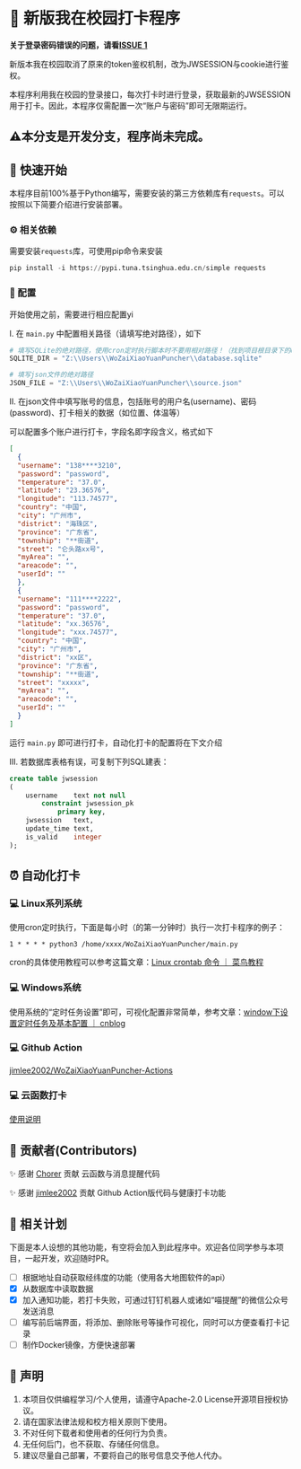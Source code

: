 # 📲 新版我在校园打卡程序

**关于登录密码错误的问题，请看[ISSUE 1](https://github.com/zimin9/WoZaiXiaoYuanPuncher/issues/1)**

新版本我在校园取消了原来的token鉴权机制，改为JWSESSION与cookie进行鉴权。

本程序利用我在校园的登录接口，每次打卡时进行登录，获取最新的JWSESSION用于打卡。因此，本程序仅需配置一次“账户与密码”即可无限期运行。

## ⚠本分支是开发分支，程序尚未完成。

## 🚩 快速开始

本程序目前100%基于Python编写，需要安装的第三方依赖库有`requests`。可以按照以下简要介绍进行安装部署。

### ⚙️ 相关依赖

需要安装`requests`库，可使用pip命令来安装

```python
pip install -i https://pypi.tuna.tsinghua.edu.cn/simple requests
```

### 🔧 配置

开始使用之前，需要进行相应配置yi

Ⅰ.  在 `main.py` 中配置相关路径（请填写绝对路径），如下

```python
# 填写SQLite的绝对路径，使用cron定时执行脚本时不要用相对路径！（找到项目根目录下的database.sqlite文件，复制其绝对路径）
SQLITE_DIR = "Z:\\Users\\WoZaiXiaoYuanPuncher\\database.sqlite"

# 填写json文件的绝对路径
JSON_FILE = "Z:\\Users\\WoZaiXiaoYuanPuncher\\source.json"
```

Ⅱ.  在json文件中填写账号的信息，包括账号的用户名(username)、密码(password)、打卡相关的数据（如位置、体温等）

可以配置多个账户进行打卡，字段名即字段含义，格式如下

```json
[
  {
  "username": "138****3210",
  "password": "password",
  "temperature": "37.0",
  "latitude": "23.36576",
  "longitude": "113.74577",
  "country": "中国",
  "city": "广州市",
  "district": "海珠区",
  "province": "广东省",
  "township": "**街道",
  "street": "仑头路xx号",
  "myArea": "",
  "areacode": "",
  "userId": ""
  },
  {
  "username": "111****2222",
  "password": "password",
  "temperature": "37.0",
  "latitude": "xx.36576",
  "longitude": "xxx.74577",
  "country": "中国",
  "city": "广州市",
  "district": "xx区",
  "province": "广东省",
  "township": "**街道",
  "street": "xxxxx",
  "myArea": "",
  "areacode": "",
  "userId": ""
  }
]
```

运行 `main.py` 即可进行打卡，自动化打卡的配置将在下文介绍

Ⅲ. 若数据库表格有误，可复制下列SQL建表：

```sql
create table jwsession
(
    username    text not null
        constraint jwsession_pk
            primary key,
    jwsession   text,
    update_time text,
    is_valid    integer
);
```



## ⏰ 自动化打卡

### 💻 Linux系列系统

使用cron定时执行，下面是每小时（的第一分钟时）执行一次打卡程序的例子：

```
1 * * * * python3 /home/xxxx/WoZaiXiaoYuanPuncher/main.py
```

cron的具体使用教程可以参考这篇文章：[Linux crontab 命令 ｜ 菜鸟教程](https://www.runoob.com/linux/linux-comm-crontab.html)

### 💻 Windows系统

使用系统的“定时任务设置”即可，可视化配置非常简单，参考文章：[window下设置定时任务及基本配置 ｜ cnblog](https://www.cnblogs.com/funnyzpc/p/11746439.html)

### 💻 Github Action
[jimlee2002/WoZaiXiaoYuanPuncher-Actions](https://github.com/jimlee2002/WoZaiXiaoYuanPuncher-Actions)

### 💻 云函数打卡
[使用说明](https://github.com/zimin9/WoZaiXiaoYuanPuncher/blob/main/autocheck_cloudFunction/%E4%BD%BF%E7%94%A8%E6%96%B9%E6%B3%95.md)

## 🚀 贡献者(Contributors)

✨ 感谢 [Chorer](https://github.com/Chorer) 贡献 云函数与消息提醒代码

✨ 感谢 [jimlee2002](https://github.com/jimlee2002) 贡献 Github Action版代码与健康打卡功能

## 📆 相关计划

下面是本人设想的其他功能，有空将会加入到此程序中。欢迎各位同学参与本项目，一起开发，欢迎随时PR。

- [ ] 根据地址自动获取经纬度的功能（使用各大地图软件的api）
- [x] 从数据库中读取数据
- [x] 加入通知功能，若打卡失败，可通过钉钉机器人或诸如“喵提醒”的微信公众号发送消息
- [ ] 编写前后端界面，将添加、删除账号等操作可视化，同时可以方便查看打卡记录
- [ ] 制作Docker镜像，方便快速部署

## 📢 声明
1. 本项目仅供编程学习/个人使用，请遵守Apache-2.0 License开源项目授权协议。
2. 请在国家法律法规和校方相关原则下使用。
3. 不对任何下载者和使用者的任何行为负责。
4. 无任何后门，也不获取、存储任何信息。 
5. 建议尽量自己部署，不要将自己的账号信息交予他人代办。
